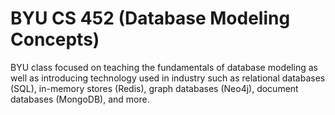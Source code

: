 # BYU CS 452 (Database Modeling Concepts)

BYU class focused on teaching the fundamentals of database modeling as well as introducing technology used in industry such as relational databases (SQL), in-memory stores (Redis), graph databases (Neo4j), document databases (MongoDB), and more.
